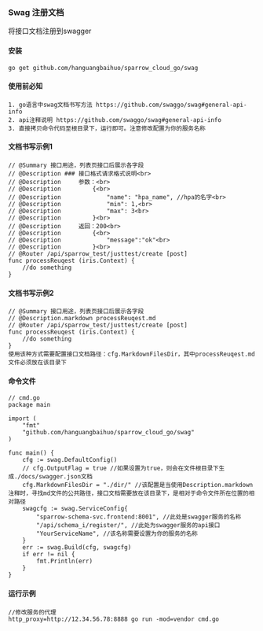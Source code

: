 ### Swag 注册文档

   将接口文档注册到swagger

#### 安装

    go get github.com/hanguangbaihuo/sparrow_cloud_go/swag

#### 使用前必知

	1. go语言中swag文档书写方法 https://github.com/swaggo/swag#general-api-info
	2. api注释说明 https://github.com/swaggo/swag#general-api-info
	3. 直接拷贝命令代码至根目录下，运行即可。注意修改配置为你的服务名称

#### 文档书写示例1

    // @Summary 接口用途，列表页接口后展示各字段
    // @Description ### 接口格式请求格式说明<br> 
    // @Description     参数：<br> 
    // @Description         {<br> 
    // @Description             "name": "hpa_name", //hpa的名字<br> 
    // @Description             "min": 1,<br> 
    // @Description             "max": 3<br> 
    // @Description         }<br> 
    // @Description     返回：200<br>
    // @Description         {<br> 
    // @Description             "message":"ok"<br> 
    // @Description         }<br>
    // @Router /api/sparrow_test/justtest/create [post]
    func processReuqest (iris.Context) {
        //do something
    }

#### 文档书写示例2

    // @Summary 接口用途，列表页接口后展示各字段
    // @Description.markdown processReuqest.md
    // @Router /api/sparrow_test/justtest/create [post]
    func processReuqest (iris.Context) {
        //do something
    }
    使用该种方式需要配置接口文档路径：cfg.MarkdownFilesDir，其中processReuqest.md文件必须放在该目录下

#### 命令文件

	// cmd.go
    package main

	import (
		"fmt"
		"github.com/hanguangbaihuo/sparrow_cloud_go/swag"
	)

	func main() {
		cfg := swag.DefaultConfig()
		// cfg.OutputFlag = true //如果设置为true，则会在文件根目录下生成./docs/swagger.json文档
        cfg.MarkdownFilesDir = "./dir/" //该配置是当使用Description.markdown注释时，寻找md文件的公共路径，接口文档需要放在该目录下，是相对于命令文件所在位置的相对路径
		swagcfg := swag.ServiceConfig{
			"sparrow-schema-svc.frontend:8001", //此处是swagger服务的名称
			"/api/schema_i/register/", //此处为swagger服务的api接口
			"YourServiceName", //该名称需要设置为你的服务的名称
		}
		err := swag.Build(cfg, swagcfg)
		if err != nil {
			fmt.Println(err)
		}
	}
	
#### 运行示例
	
	//修改服务的代理
	http_proxy=http://12.34.56.78:8888 go run -mod=vendor cmd.go